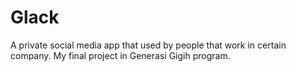 # Glack
A private social media app that used by people that work in certain company. My final project in Generasi Gigih program.